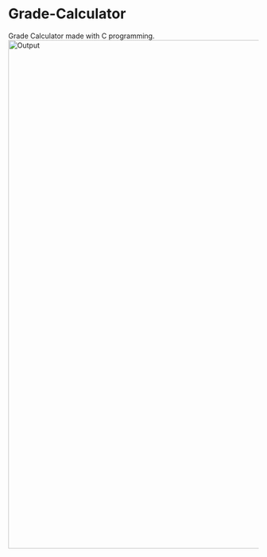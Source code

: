 # Grade-Calculator
Grade Calculator made with C programming.
<img width="1280" height="1024" alt="Output" src="https://github.com/user-attachments/assets/539be099-6350-4217-8cae-8cb1c088456a" />

